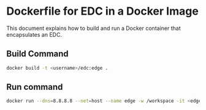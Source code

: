 # Dockerfile for EDC in a Docker Image

This document explains how to build and run a Docker container that encapsulates an EDC.

## Build Command

```bash
docker build -t <username>/edc:edge .
```

## Run command
```bash
docker run --dns=8.8.8.8 --net=host --name edge -w /workspace -it <edge>/edc:edge
```
